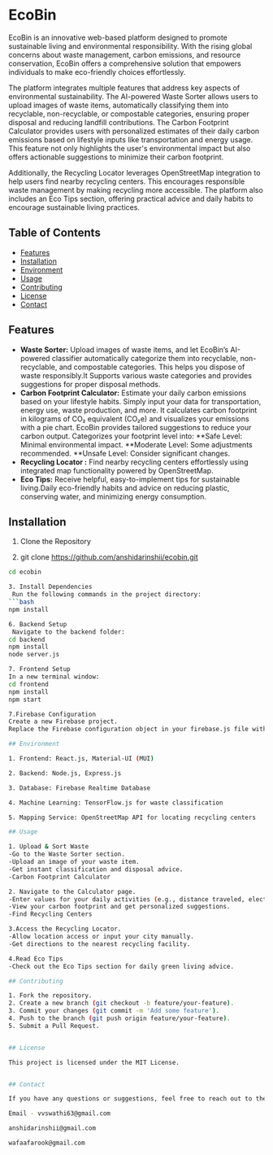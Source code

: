 # EcoBin
EcoBin is an innovative web-based platform designed to promote sustainable living and environmental responsibility. With the rising global concerns about waste management, carbon emissions, and resource conservation, EcoBin offers a comprehensive solution that empowers individuals to make eco-friendly choices effortlessly.

The platform integrates multiple features that address key aspects of environmental sustainability. The AI-powered Waste Sorter allows users to upload images of waste items, automatically classifying them into recyclable, non-recyclable, or compostable categories, ensuring proper disposal and reducing landfill contributions. The Carbon Footprint Calculator provides users with personalized estimates of their daily carbon emissions based on lifestyle inputs like transportation and energy usage. This feature not only highlights the user's environmental impact but also offers actionable suggestions to minimize their carbon footprint.

Additionally, the Recycling Locator leverages OpenStreetMap integration to help users find nearby recycling centers. This encourages responsible waste management by making recycling more accessible. The platform also includes an Eco Tips section, offering practical advice and daily habits to encourage sustainable living practices.

## Table of Contents

- [Features](#features)
- [Installation](#installation)
- [Environment](#environment)
- [Usage](#usage)
- [Contributing](#contributing)
- [License](#License)
- [Contact](#contact)

## Features
- **Waste Sorter:** Upload images of waste items, and let EcoBin’s AI-powered classifier automatically categorize them into recyclable, non-recyclable, and compostable categories. This helps you dispose of waste responsibly.It Supports various waste categories and provides suggestions for proper disposal methods.
- **Carbon Footprint Calculator:** Estimate your daily carbon emissions based on your lifestyle habits. Simply input your data for transportation, energy use, waste production, and more.
It calculates carbon footprint in kilograms of CO₂ equivalent (CO₂e) and visualizes your emissions with a pie chart.
EcoBin provides tailored suggestions to reduce your carbon output.
Categorizes your footprint level into:
**Safe Level: Minimal environmental impact.
**Moderate Level: Some adjustments recommended.
**Unsafe Level: Consider significant changes.
- **Recycling Locator :** Find nearby recycling centers effortlessly using integrated map functionality powered by OpenStreetMap.
- **Eco Tips:** Receive helpful, easy-to-implement tips for sustainable living.Daily eco-friendly habits and advice on reducing plastic, conserving water, and minimizing energy consumption.

## Installation

1. Clone the Repository

2. git clone https://github.com/anshidarinshii/ecobin.git
```bash
cd ecobin

3. Install Dependencies
 Run the following commands in the project directory:
```bash
npm install

6. Backend Setup
 Navigate to the backend folder:
cd backend
npm install
node server.js

7. Frontend Setup
In a new terminal window:
cd frontend
npm install
npm start

7.Firebase Configuration
Create a new Firebase project.
Replace the Firebase configuration object in your firebase.js file with your project’s credentials.

## Environment

1. Frontend: React.js, Material-UI (MUI)

2. Backend: Node.js, Express.js

3. Database: Firebase Realtime Database

4. Machine Learning: TensorFlow.js for waste classification

5. Mapping Service: OpenStreetMap API for locating recycling centers

## Usage

1. Upload & Sort Waste
-Go to the Waste Sorter section.
-Upload an image of your waste item.
-Get instant classification and disposal advice.
-Carbon Footprint Calculator

2. Navigate to the Calculator page.
-Enter values for your daily activities (e.g., distance traveled, electricity usage).
-View your carbon footprint and get personalized suggestions.
-Find Recycling Centers

3.Access the Recycling Locator.
-Allow location access or input your city manually.
-Get directions to the nearest recycling facility.

4.Read Eco Tips
-Check out the Eco Tips section for daily green living advice.

## Contributing

1. Fork the repository.
2. Create a new branch (git checkout -b feature/your-feature).
3. Commit your changes (git commit -m 'Add some feature').
4. Push to the branch (git push origin feature/your-feature).
5. Submit a Pull Request.


## License

This project is licensed under the MIT License.


## Contact

If you have any questions or suggestions, feel free to reach out to the project maintainers:

Email - vvswathi63@gmail.com

anshidarinshii@gmail.com

wafaafarook@gmail.com








